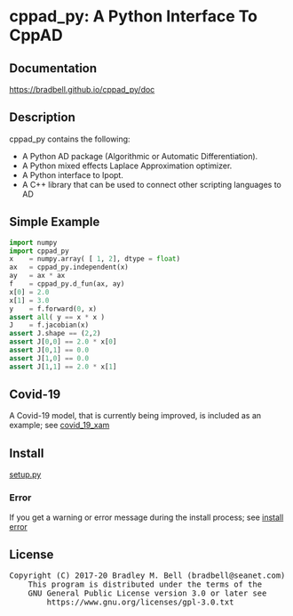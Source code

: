 # cppad\_py: A Python Interface To CppAD

## Documentation
<https://bradbell.github.io/cppad_py/doc>

## Description
cppad\_py contains the following:

- A Python AD package (Algorithmic or Automatic Differentiation).
- A Python mixed effects Laplace Approximation optimizer.
- A Python interface to Ipopt.
- A C++ library that can be used to connect other scripting languages to AD

## Simple Example
```python
import numpy
import cppad_py
x    = numpy.array( [ 1, 2], dtype = float)
ax   = cppad_py.independent(x)
ay   = ax * ax
f    = cppad_py.d_fun(ax, ay)
x[0] = 2.0
x[1] = 3.0
y    = f.forward(0, x)
assert all( y == x * x )
J    = f.jacobian(x)
assert J.shape == (2,2)
assert J[0,0] == 2.0 * x[0]
assert J[0,1] == 0.0
assert J[1,0] == 0.0
assert J[1,1] == 2.0 * x[1]
```

## Covid-19
A Covid-19 model, that is currently being improved,
is included as an example; see
[covid_19_xam](https://bradbell.github.io/cppad_py/doc/xsrst/numeric_covid_19_xam_py.html?highlight=covid%2019)

## Install
[setup.py](https://bradbell.github.io/cppad_py/doc/xsrst/setup_py.html)

### Error
If you get a warning or error message during the install process; see
[install error](https://bradbell.github.io/cppad_py/doc/xsrst/install_error.html)

## License
<pre>
Copyright (C) 2017-20 Bradley M. Bell (bradbell@seanet.com)
    This program is distributed under the terms of the
    GNU General Public License version 3.0 or later see
        https://www.gnu.org/licenses/gpl-3.0.txt
</pre>
